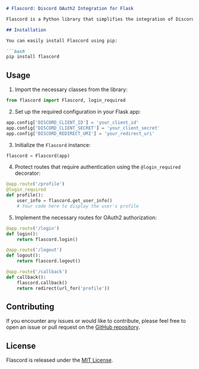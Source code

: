 ```markdown
# Flascord: Discord OAuth2 Integration for Flask

Flascord is a Python library that simplifies the integration of Discord OAuth2 authentication into your Flask web applications.

## Installation

You can easily install Flascord using pip:

```bash
pip install flascord
```

## Usage

1. Import the necessary classes from the library:

```python
from flascord import Flascord, login_required
```

2. Set up the required configuration in your Flask app:

```python
app.config['DISCORD_CLIENT_ID'] = 'your_client_id'
app.config['DISCORD_CLIENT_SECRET'] = 'your_client_secret'
app.config['DISCORD_REDIRECT_URI'] = 'your_redirect_uri'
```

3. Initialize the `Flascord` instance:

```python
flascord = Flascord(app)
```

4. Protect routes that require authentication using the `@login_required` decorator:

```python
@app.route('/profile')
@login_required
def profile():
    user_info = flascord.get_user_info()
    # Your code here to display the user's profile
```

5. Implement the necessary routes for OAuth2 authorization:

```python
@app.route('/login')
def login():
    return flascord.login()

@app.route('/logout')
def logout():
    return flascord.logout()

@app.route('/callback')
def callback():
    flascord.callback()
    return redirect(url_for('profile'))
```

## Contributing

If you encounter any issues or would like to contribute, please feel free to open an issue or pull request on the [GitHub repository](https://github.com/your-username/flascord).

## License

Flascord is released under the [MIT License](LICENSE).
```
